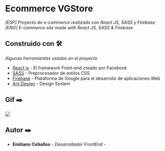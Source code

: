 # Ecommerce VGStore

_[ESP] Proyecto de e-commerce realizado con React JS, SASS y Firebase_
_[ENG] E-commerce site made with React JS, SASS & Firebase_

## Construido con 🛠️

_Algunas herramientas usadas en el proyecto_

* [React js](https://es.reactjs.org/) - El framework Front-end creado por Facebook
* [SASS](https://sass-lang.com/) - Preprocesador de estilos CSS
* [Firebase](https://firebase.google.com/) - Plataforma de Google para el desarrollo de aplicaciones Web
* [Ant Design](https://ant.design/) - Design System
## Gif ✒️

![](reactgif.gif)
## Autor ✒️

* **Emiliano Ceballos** - *Desarrollador FrontEnd* -
